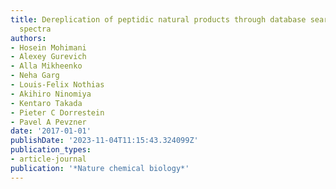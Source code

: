 ```yaml
---
title: Dereplication of peptidic natural products through database search of mass
  spectra
authors:
- Hosein Mohimani
- Alexey Gurevich
- Alla Mikheenko
- Neha Garg
- Louis-Felix Nothias
- Akihiro Ninomiya
- Kentaro Takada
- Pieter C Dorrestein
- Pavel A Pevzner
date: '2017-01-01'
publishDate: '2023-11-04T11:15:43.324099Z'
publication_types:
- article-journal
publication: '*Nature chemical biology*'
---
```

